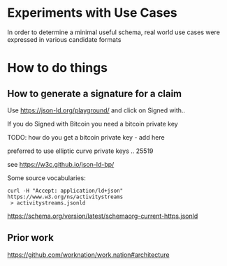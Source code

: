 
# Experiments with Use Cases

In order to determine a minimal useful schema, real world use cases were expressed in various candidate formats

# How to do things


## How to generate a signature for a claim

Use https://json-ld.org/playground/ and click on Signed with..

If you do Signed with Bitcoin you need a bitcoin private key

TODO: how do you get a bitcoin private key - add here

preferred to use elliptic curve private keys .. 25519

see https://w3c.github.io/json-ld-bp/

Some source vocabularies:

```
curl -H "Accept: application/ld+json" https://www.w3.org/ns/activitystreams
 > activitystreams.jsonld
```

https://schema.org/version/latest/schemaorg-current-https.jsonld


## Prior work

https://github.com/worknation/work.nation#architecture
